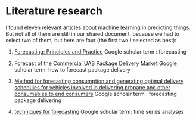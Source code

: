 # Literature research

I found eleven relevant articles about machine learning in predicting things. But not all of them are still in our shared document, because we had to select two of them, but here are four (the first two I selected as best):
1. [Forecasting: Principles and Practice](https://otexts.com/fpp3/)
Google scholar term : forecasting

2. [Forecast of the Commercial UAS Package Delivery Market](chrome-extension://oemmndcbldboiebfnladdacbdfmadadm/https://d1wqtxts1xzle7.cloudfront.net/53164853/Forecast_of_the_Commercial_UAS_Package_Delivery_Market-_2017.pdf?1495045023=&response-content-disposition=inline%3B+filename%3DForecast_of_the_Commercial_UAS_Package_D.pdf&Expires=1610376692&Signature=Gd61EBPeyX7-fOIUGHFO02PoZCfh3J~6Fge1C9tBaSen41DyIWdiHvovDZecnK6dc6TW0ur6T5IdzwgXk1pc4IAUxXgcykh6jjWr8S-WLTV2yckVyQvDrDE9KeGB~KB2QPqfkegMV2UDpvF8FDe1pEGOfg0NoaHyI28ZEnMA1WzqkkWuDHTltR7CBM0UIL2nQ2596tt2gBwTSWQLix5hJmUkinDfrC07sxzhvBH6s0uGJwsHFMWKbOZieWLdBX8WhGIziTa7KPDw7jREiO3sy23VUoD9DtVTcFrT5U85imykxv8e3DmJAANiEZkV2Gm3UcGVvlBNwhY5GGrJHEbrow__&Key-Pair-Id=APKAJLOHF5GGSLRBV4ZA)
Google scholar term: how to forecast package delivery 

3. [Method for forecasting consumption and generating optimal delivery schedules for vehicles involved in delivering propane and other consumables to end consumers](https://patents.google.com/patent/US7676404B2/en) 
Google scholar term : forecasting package delivering 
 
4. [techniques for forecasting](https://books.google.nl/books?hl=nl&lr=&id=8FppWLEFHU8C&oi=fnd&pg=PA4&dq=techniques+for+time+series&ots=b4Yqk5UHtt&sig=DhC0AqOOX72d90NDCVdaTrpkwj8&redir_esc=y#v=onepage&q=techniques%20for%20time%20series&f=false)
Google scholar term: time series analyses 

